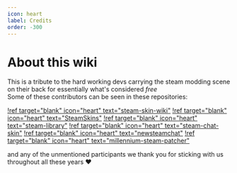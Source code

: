 ```yaml
---
icon: heart
label: Credits
order: -300
---
```

# About this wiki

This is a tribute to the hard working devs carrying the steam modding scene on their back for essentially what's considered *free*\
Some of these contributors can be seen in these repositories:

[!ref target="blank" icon="heart" text="steam-skin-wiki"](https://github.com/xamionex/steam-skins-wiki/graphs/contributors)
[!ref target="blank" icon="heart" text="SteamSkins"](https://github.com/AikoMidori/SteamSkins/graphs/contributors)
[!ref target="blank" icon="heart" text="steam-library"](https://github.com/AikoMidori/steam-library/graphs/contributors)
[!ref target="blank" icon="heart" text="steam-chat-skin"](https://github.com/LaserFlash/steam-chat-skin/graphs/contributors)
[!ref target="blank" icon="heart" text="newsteamchat"](https://github.com/RoseTheFlower/newsteamchat/graphs/contributors)
[!ref target="blank" icon="heart" text="millennium-steam-patcher"](https://github.com/ShadowMonster99/millennium-steam-patcher/graphs/contributors)

and any of the unmentioned participants we thank you for sticking with us throughout all these years :heart:
